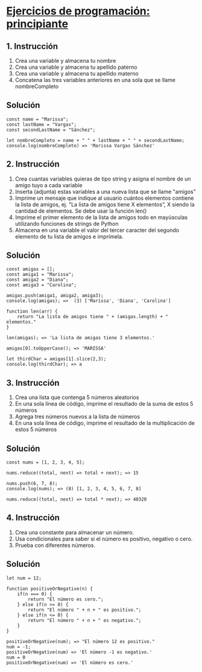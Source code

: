 # [Ejercicios de programación: principiante](https://hub.hybridge.education/share/c2324031-cbb3-4f01-b74c-e9e3c05158bf#h-facil)
## 1. Instrucción

1. Crea una variable y almacena tu nombre
2. Crea una variable y almacena tu apellido paterno
3. Crea una variable y almacena tu apellido materno
4. Concatena las tres variables anteriores en una sola que se llame nombreCompleto

## Solución
```
const name = "Marissa";
const lastName = "Vargas";
const secondLastName = "Sánchez";

let nombreCompleto = name + " " + lastName + " " + secondLastName; 
console.log(nombreCompleto) => 'Marissa Vargas Sánchez'
```

## 2. Instrucción

1. Crea cuantas variables quieras de tipo string y asigna el nombre de un amigo tuyo a cada variable
2. Inserta (adjunta) estas variables a una nueva lista que se llame "amigos”
3. Imprime un mensaje que indique al usuario cuántos elementos contiene la lista de amigos, ej. "La lista de amigos tiene X elementos”, X siendo la cantidad de elementos. Se debe usar la función len()
4. Imprime el primer elemento de la lista de amigos todo en mayúsculas utilizando funciones de strings de Python
5. Almacena en una variable el valor del tercer caracter del segundo elemento de tu lista de amigos e imprímela.

## Solución

```
const amigas = [];
const amiga1 = "Marissa";
const amiga2 = "Diana";
const amiga3 = "Carolina";

amigas.push(amiga1, amiga2, amiga3);
console.log(amigas); =>  (3) ['Marissa', 'Diana', 'Carolina']

function len(arr) {
    return "La lista de amigos tiene " + (amigas.length) + " elementos."
}

len(amigas); => 'La lista de amigas tiene 3 elementos.'

amigas[0].toUpperCase(); => 'MARISSA'

let thirdChar = amigas[1].slice(2,3);
console.log(thirdChar); => a
```

## 3. Instrucción 
1. Crea una lista que contenga 5 números aleatorios
2. En una sola línea de código, imprime el resultado de la suma de estos 5 números
3. Agrega tres números nuevos a la lista de números
4. En una sola línea de código, imprime el resultado de la multiplicación de estos 5 números

## Solución
```
const nums = [1, 2, 3, 4, 5];

nums.reduce((total, next) => total + next); => 15

nums.push(6, 7, 8);
console.log(nums); => (8) [1, 2, 3, 4, 5, 6, 7, 8]

nums.reduce((total, next) => total * next); => 40320
```

## 4. Instrucción

1. Crea una constante para almacenar un número.
2. Usa condicionales para saber si el número es positivo, negativo o cero.
3. Prueba con diferentes números.

## Solución

```
let num = 12;

function positiveOrNegative(n) {
    if(n === 0) {
        return "El número es cero.";
    } else if(n >= 0) {
        return "El número " + n + " es positivo.";
    } else if(n <= 0) {
        return "El número " + n + " es negativo.";
    }
}

positiveOrNegative(num); => "El número 12 es positivo."
num = -1;
positiveOrNegative(num) => 'El número -1 es negativo.'
num = 0 
positiveOrNegative(num) => 'El número es cero.'
```
